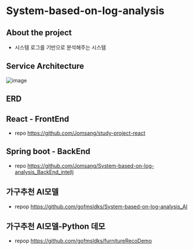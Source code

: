 # System-based-on-log-analysis
## About the project
- 시스템 로그를 기반으로 분석해주는 시스템
## Service Architecture
![image](https://github.com/user-attachments/assets/6374ff4b-6f1a-48a0-82e3-2d363dfdc18d)
## ERD
## React - FrontEnd
- repo https://github.com/Jomsang/study-project-react
## Spring boot - BackEnd
- repo https://github.com/Jomsang/System-based-on-log-analysis_BackEnd_intellj
## 가구추천 AI모델
- repop https://github.com/gofmsldks/System-based-on-log-analysis_AI
## 가구추천 AI모델-Python 데모
- repop https://github.com/gofmsldks/furnitureRecoDemo
